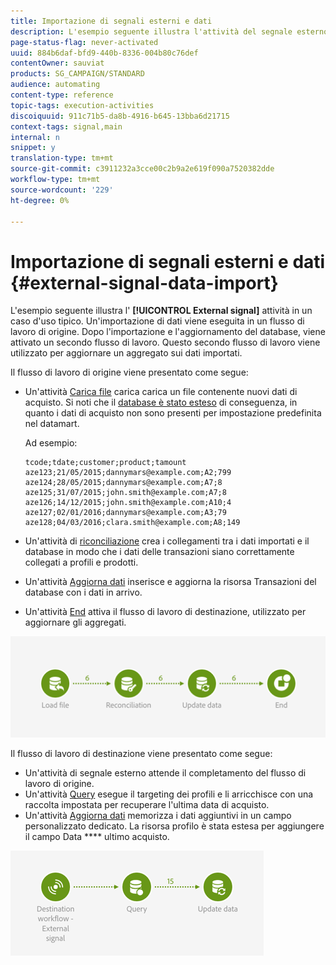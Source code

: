```yaml
---
title: Importazione di segnali esterni e dati
description: L'esempio seguente illustra l'attività del segnale esterno utilizzata con l'importazione di dati.
page-status-flag: never-activated
uuid: 884b6daf-bfd9-440b-8336-004b80c76def
contentOwner: sauviat
products: SG_CAMPAIGN/STANDARD
audience: automating
content-type: reference
topic-tags: execution-activities
discoiquuid: 911c71b5-da8b-4916-b645-13bba6d21715
context-tags: signal,main
internal: n
snippet: y
translation-type: tm+mt
source-git-commit: c3911232a3cce00c2b9a2e619f090a7520382dde
workflow-type: tm+mt
source-wordcount: '229'
ht-degree: 0%

---
```



# Importazione di segnali esterni e dati {#external-signal-data-import}

L&#39;esempio seguente illustra l&#39; **[!UICONTROL External signal]** attività in un caso d&#39;uso tipico. Un&#39;importazione di dati viene eseguita in un flusso di lavoro di origine. Dopo l&#39;importazione e l&#39;aggiornamento del database, viene attivato un secondo flusso di lavoro. Questo secondo flusso di lavoro viene utilizzato per aggiornare un aggregato sui dati importati.

Il flusso di lavoro di origine viene presentato come segue:

* Un&#39;attività [Carica file](../../automating/using/load-file.md) carica carica un file contenente nuovi dati di acquisto. Si noti che il [database è stato esteso](../../developing/using/data-model-concepts.md) di conseguenza, in quanto i dati di acquisto non sono presenti per impostazione predefinita nel datamart.

   Ad esempio:

   ```
   tcode;tdate;customer;product;tamount
   aze123;21/05/2015;dannymars@example.com;A2;799
   aze124;28/05/2015;dannymars@example.com;A7;8
   aze125;31/07/2015;john.smith@example.com;A7;8
   aze126;14/12/2015;john.smith@example.com;A10;4
   aze127;02/01/2016;dannymars@example.com;A3;79
   aze128;04/03/2016;clara.smith@example.com;A8;149
   ```

* Un&#39;attività di [riconciliazione](../../automating/using/reconciliation.md) crea i collegamenti tra i dati importati e il database in modo che i dati delle transazioni siano correttamente collegati a profili e prodotti.
* Un&#39;attività [Aggiorna dati](../../automating/using/update-data.md) inserisce e aggiorna la risorsa Transazioni del database con i dati in arrivo.
* Un&#39;attività [End](../../automating/using/start-and-end.md) attiva il flusso di lavoro di destinazione, utilizzato per aggiornare gli aggregati.

![](assets/signal_example_source1.png)

Il flusso di lavoro di destinazione viene presentato come segue:

* Un&#39;attività di segnale [](../../automating/using/external-signal.md) esterno attende il completamento del flusso di lavoro di origine.
* Un&#39;attività [Query](../../automating/using/query.md#enriching-data) esegue il targeting dei profili e li arricchisce con una raccolta impostata per recuperare l&#39;ultima data di acquisto.
* Un&#39;attività [Aggiorna dati](../../automating/using/update-data.md) memorizza i dati aggiuntivi in un campo personalizzato dedicato. La risorsa profilo è stata estesa per aggiungere il campo Data **** ultimo acquisto.

![](assets/signal_example_source2.png)
